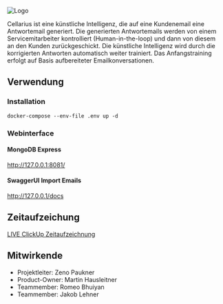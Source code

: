 ![Logo](https://user-images.githubusercontent.com/55828102/144297265-cbb2f6fe-d3a0-462e-a3cf-f454cf0dc615.png)

Cellarius ist eine künstliche Intelligenz, die auf eine Kundenemail eine Antwortemail generiert. Die generierten Antwortemails werden von einem Servicemitarbeiter kontrolliert (Human-in-the-loop) und dann von diesem an den Kunden zurückgeschickt. Die künstliche Intelligenz wird durch die korrigierten Antworten automatisch weiter trainiert. Das Anfangstraining erfolgt auf Basis aufbereiteter Emailkonversationen.
  
## Verwendung

### Installation

```docker-compose --env-file .env up -d```
### Webinterface
#### MongoDB Express
http://127.0.0.1:8081/

#### SwaggerUI Import Emails
http://127.0.0.1/docs

## Zeitaufzeichung
[LIVE ClickUp Zeitaufzeichnung](https://sharing.clickup.com/l/h/5-90560575-1/a95ad6e55acd517)

## Mitwirkende
- Projektleiter: Zeno Paukner
- Product-Owner: Martin Hausleitner
- Teammember: Romeo Bhuiyan
- Teammember: Jakob Lehner
